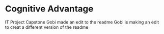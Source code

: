 # Cognitive Advantage
 IT Project Capstone
Gobi made an edit to the readme
Gobi is making an edit to creat a different version of the readme 
